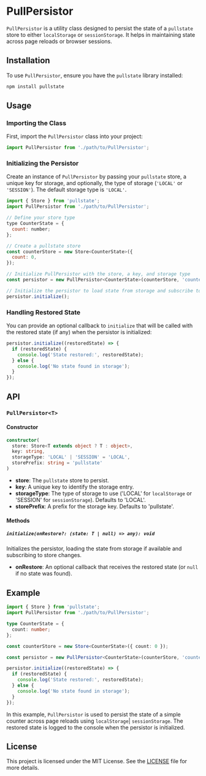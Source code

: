 # PullPersistor

`PullPersistor` is a utility class designed to persist the state of a `pullstate` store to either `localStorage` or `sessionStorage`. It helps in maintaining state across page reloads or browser sessions.

## Installation

To use `PullPersistor`, ensure you have the `pullstate` library installed:

```bash
npm install pullstate
```

## Usage

### Importing the Class

First, import the `PullPersistor` class into your project:

```javascript
import PullPersistor from './path/to/PullPersistor';
```

### Initializing the Persistor

Create an instance of `PullPersistor` by passing your `pullstate` store, a unique key for storage, and optionally, the type of storage (`'LOCAL'` or `'SESSION'`). The default storage type is `'LOCAL'`.

```javascript
import { Store } from 'pullstate';
import PullPersistor from './path/to/PullPersistor';

// Define your store type
type CounterState = {
  count: number;
};

// Create a pullstate store
const counterStore = new Store<CounterState>({
  count: 0,
});

// Initialize PullPersistor with the store, a key, and storage type
const persistor = new PullPersistor<CounterState>(counterStore, 'counterState', 'LOCAL');

// Initialize the persistor to load state from storage and subscribe to changes
persistor.initialize();
```

### Handling Restored State

You can provide an optional callback to `initialize` that will be called with the restored state (if any) when the persistor is initialized:

```javascript
persistor.initialize((restoredState) => {
  if (restoredState) {
    console.log('State restored:', restoredState);
  } else {
    console.log('No state found in storage');
  }
});
```

## API

### `PullPersistor<T>`

#### Constructor

```typescript
constructor(
  store: Store<T extends object ? T : object>,
  key: string,
  storageType: 'LOCAL' | 'SESSION' = 'LOCAL',
  storePrefix: string = 'pullstate'
)
```

- **store**: The `pullstate` store to persist.
- **key**: A unique key to identify the storage entry.
- **storageType**: The type of storage to use ('LOCAL' for `localStorage` or 'SESSION' for `sessionStorage`). Defaults to 'LOCAL'.
- **storePrefix**: A prefix for the storage key. Defaults to 'pullstate'.

#### Methods

##### `initialize(onRestore?: (state: T | null) => any): void`

Initializes the persistor, loading the state from storage if available and subscribing to store changes.

- **onRestore**: An optional callback that receives the restored state (or `null` if no state was found).

## Example

```typescript
import { Store } from 'pullstate';
import PullPersistor from './path/to/PullPersistor';

type CounterState = {
  count: number;
};

const counterStore = new Store<CounterState>({ count: 0 });

const persistor = new PullPersistor<CounterState>(counterStore, 'counterState', 'LOCAL');

persistor.initialize((restoredState) => {
  if (restoredState) {
    console.log('State restored:', restoredState);
  } else {
    console.log('No state found in storage');
  }
});
```

In this example, `PullPersistor` is used to persist the state of a simple counter across page reloads using `localStorage`| `sessionStorage`. The restored state is logged to the console when the persistor is initialized.

## License

This project is licensed under the MIT License. See the [LICENSE](LICENSE) file for more details.